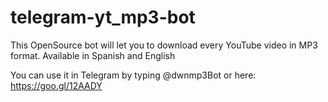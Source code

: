 # telegram-yt_mp3-bot
This OpenSource bot will let you to download every YouTube video in MP3 format. Available in Spanish and English

You can use it in Telegram by typing @dwnmp3Bot or here: https://goo.gl/12AADY
